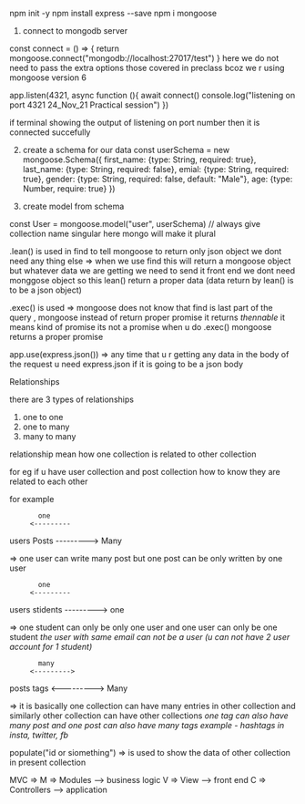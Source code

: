npm init -y
npm install express --save
npm i mongoose

1. connect to mongodb server

const connect = () => {
    return mongoose.connect("mongodb://localhost:27017/test")
}
here we do not need to pass the extra options those covered in preclass bcoz we r using mongoose version 6

app.listen(4321, async function (){
    await connect()
    console.log("listening on port 4321 24_Nov_21 Practical session")
})

if terminal showing the output of listening on port number then it is connected succefully

 

2. create a schema for our data
const userSchema = new mongoose.Schema({
    first_name: {type: String, required: true},
    last_name: {type: String, required: false},
    emial: {type: String, required: true},
    gender: {type: String, required: false, default: "Male"},
    age: {type: Number, require: true}
})


3. create model from schema

const User = mongoose.model("user", userSchema) // always give collection name singular here mongo will make it plural



.lean() is used in find to tell mongoose to return only json object we dont need any thing else  => when we use find this will return a mongoose object but whatever data we are getting we need to send it front end we dont need monggose object so this lean() return a proper data (data return by lean() is to be a json object)

.exec() is used => mongoose does not know that find is last part of the query , mongoose instead of return proper promise it returns *thennable* it means kind of promise its not a promise when u do .exec() mongoose returns a proper promise


app.use(express.json()) => any time that u r getting any data in the body of the request u need express.json if it is going to be a json body 








Relationships

there are 3 types of relationships

1. one to one
2. one to many
3. many to many


relationship mean how one collection is related to other collection 

for eg if u have user collection and post collection how to know they are related to each other

for example

           one
         <---------
users                  Posts
         --------->
           Many

=> one user can write many post but one post can be only written by one user


           one
         <---------
users                  stidents
         --------->
           one

=> one student can only be only one user and one user can only be one student *the user with same email can not be a user (u can not have 2 user account for 1 student)*


           many
         <--------->
posts                  tags
         <--------->
           Many

=> it is basically one collection can have many entries in other collection and similarly other collection can have other collections *one tag can also have many post and one post can also have many tags* *example - hashtags in insta, twitter, fb*



populate("id or siomething") => is used to show the data of other collection in present collection



MVC => 
M => Modules --> business logic
V => View --> front end 
C => Controllers --> application